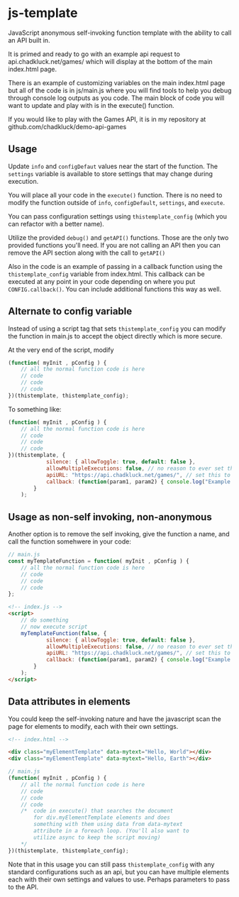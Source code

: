 # js-template

JavaScript anonymous self-invoking function template with the ability to call an API built in.

It is primed and ready to go with an example api request to api.chadkluck.net/games/ which will display at the bottom of the main index.html page.

There is an example of customizing variables on the main index.html page but all of the code is in js/main.js where you will find tools to help you debug through console log outputs as you code. The main block of code you will want to update and play with is in the execute() function.

If you would like to play with the Games API, it is in my repository at github.com/chadkluck/demo-api-games

## Usage

Update `info` and `configDefaut` values near the start of the function. The `settings` variable is available to store settings that may change during execution.

You will place all your code in the `execute()` function. There is no need to modify the function outside of `info`, `configDefault`, `settings`, and `execute`.

You can pass configuration settings using `thistemplate_config` (which you can refactor with a better name).

Utilize the provided `debug()` and `getAPI()` functions. Those are the only two provided functions you'll need. If you are not calling an API then you can remove the API section along with the call to `getAPI()`

Also in the code is an example of passing in a callback function using the `thistemplate_config` variable from index.html. This callback can be executed at any point in your code depending on where you put `CONFIG.callback()`. You can include additional functions this way as well.

## Alternate to config variable

Instead of using a script tag that sets `thistemplate_config` you can modify the function in main.js to accept the object directly which is more secure. 

At the very end of the script, modify 

```javascript
(function( myInit , pConfig ) {
	// all the normal function code is here
	// code
	// code
	// code
})(thistemplate, thistemplate_config);
```

To something like:

```javascript
(function( myInit , pConfig ) {
	// all the normal function code is here
	// code
	// code
	// code
})(thistemplate, {
			silence: { allowToggle: true, default: false },
			allowMultipleExecutions: false, // no reason to ever set this as true
			apiURL: "https://api.chadkluck.net/games/", // set this to the location of the api
			callback: (function(param1, param2) { console.log("Example callback: " + param1 + " " + param2); })
		}
	);
```

## Usage as non-self invoking, non-anonymous

Another option is to remove the self invoking, give the function a name, and call the function somehwere in your code:

```javascript
// main.js
const myTemplateFunction = function( myInit , pConfig ) {
	// all the normal function code is here
	// code
	// code
	// code
};

```

```html
<!-- index.js -->
<script>
	// do something
	// now execute script
	myTemplateFunction(false, {
			silence: { allowToggle: true, default: false },
			allowMultipleExecutions: false, // no reason to ever set this as true
			apiURL: "https://api.chadkluck.net/games/", // set this to the location of the api
			callback: (function(param1, param2) { console.log("Example callback: " + param1 + " " + param2); })
		}
	);
</script>
```

## Data attributes in elements

You could keep the self-invoking nature and have the javascript scan the page for elements to modify, each with their own settings.

```html
<!-- index.html -->

<div class="myElementTemplate" data-mytext="Hello, World"></div>
<div class="myElementTemplate" data-mytext="Hello, Earth"></div>
```

```javascript
// main.js
(function( myInit , pConfig ) {
	// all the normal function code is here
	// code
	// code
	// code
	/* 	code in execute() that searches the document 
		for div.myElementTemplate elements and does 
		something with them using data from data-mytext 
		attribute in a foreach loop. (You'll also want to
		utilize async to keep the script moving)
	*/
})(thistemplate, thistemplate_config);
```

Note that in this usage you can still pass `thistemplate_config` with any standard configurations such as an api, but you can have multiple elements each with their own settings and values to use. Perhaps parameters to pass to the API.